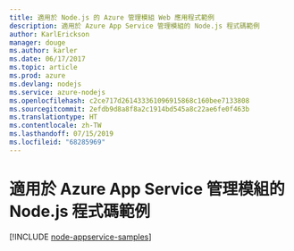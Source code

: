 ```yaml
---
title: 適用於 Node.js 的 Azure 管理模組 Web 應用程式範例
description: 適用於 Azure App Service 管理模組的 Node.js 程式碼範例
author: KarlErickson
manager: douge
ms.author: karler
ms.date: 06/17/2017
ms.topic: article
ms.prod: azure
ms.devlang: nodejs
ms.service: azure-nodejs
ms.openlocfilehash: c2ce717d261433361096915868c160bee7133808
ms.sourcegitcommit: 2efdb9d8a8f8a2c1914bd545a8c22ae6fe0f463b
ms.translationtype: HT
ms.contentlocale: zh-TW
ms.lasthandoff: 07/15/2019
ms.locfileid: "68285969"
---
```

# <a name="nodejs-code-samples-for-azure-app-service-management-modules"></a>適用於 Azure App Service 管理模組的 Node.js 程式碼範例

[!INCLUDE [node-appservice-samples](includes/appservice-samples.md)]